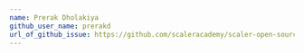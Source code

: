 ```yaml
---
name: Prerak Dholakiya
github_user_name: prerakd
url_of_github_issue: https://github.com/scaleracademy/scaler-open-source-september-challenge/issues/1148
---
```

